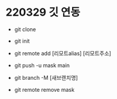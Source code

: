 # 220329 깃 연동

- git clone

- git init

- git remote add [리모트alias] [리모트주소]

- git push -u mask main

- git branch -M [새브랜치명]

- git remote remove mask

